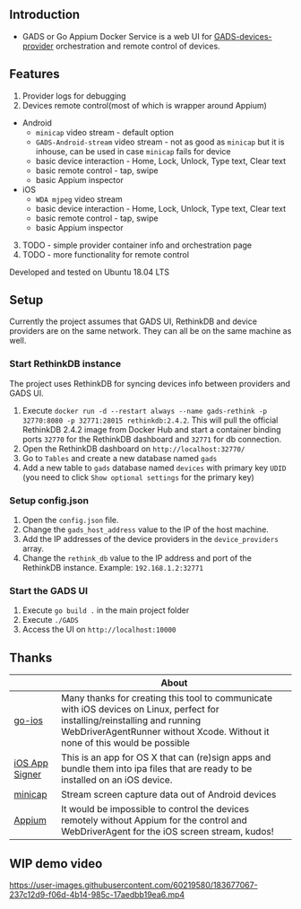 ## Introduction

* GADS or Go Appium Docker Service is a web UI for [GADS-devices-provider](https://github.com/shamanec/GADS-devices-provider) orchestration and remote control of devices.  

## Features
1. Provider logs for debugging  
2. Devices remote control(most of which is wrapper around Appium)
  * Android
    - `minicap` video stream - default option
    - `GADS-Android-stream` video stream - not as good as `minicap` but it is inhouse, can be used in case `minicap` fails for device    
    - basic device interaction - Home, Lock, Unlock, Type text, Clear text  
    - basic remote control - tap, swipe  
    - basic Appium inspector
  * iOS
    - `WDA mjpeg` video stream  
    - basic device interaction - Home, Lock, Unlock, Type text, Clear text  
    - basic remote control - tap, swipe  
    - basic Appium inspector  

3. TODO - simple provider container info and orchestration page  
4. TODO - more functionality for remote control  

Developed and tested on Ubuntu 18.04 LTS  

## Setup
Currently the project assumes that GADS UI, RethinkDB and device providers are on the same network. They can all be on the same machine as well.  

### Start RethinkDB instance
The project uses RethinkDB for syncing devices info between providers and GADS UI.  
1. Execute `docker run -d --restart always --name gads-rethink -p 32770:8080 -p 32771:28015 rethinkdb:2.4.2`. This will pull the official RethinkDB 2.4.2 image from Docker Hub and start a container binding ports `32770` for the RethinkDB dashboard and `32771` for db connection.  
2. Open the RethinkDB dashboard on `http://localhost:32770/`  
3. Go to `Tables` and create a new database named `gads`  
4. Add a new table to `gads` database named `devices` with primary key `UDID` (you need to click `Show optional settings` for the primary key)  

### Setup config.json
1. Open the `config.json` file.  
2. Change the `gads_host_address` value to the IP of the host machine.  
3. Add the IP addresses of the device providers in the `device_providers` array.  
4. Change the `rethink_db` value to the IP address and port of the RethinkDB instance. Example: `192.168.1.2:32771`  

### Start the GADS UI
1. Execute `go build .`  in the main project folder  
2. Execute `./GADS`  
3. Access the UI on `http://localhost:10000`  

## Thanks

| |About|
|---|---|
|[go-ios](https://github.com/danielpaulus/go-ios)|Many thanks for creating this tool to communicate with iOS devices on Linux, perfect for installing/reinstalling and running WebDriverAgentRunner without Xcode. Without it none of this would be possible|
|[iOS App Signer](https://github.com/DanTheMan827/ios-app-signer)|This is an app for OS X that can (re)sign apps and bundle them into ipa files that are ready to be installed on an iOS device.|
|[minicap](https://github.com/DeviceFarmer/minicap)|Stream screen capture data out of Android devices|  
|[Appium](https://github.com/appium)|It would be impossible to control the devices remotely without Appium for the control and WebDriverAgent for the iOS screen stream, kudos!|  

## WIP demo video  

https://user-images.githubusercontent.com/60219580/183677067-237c12d9-f06d-4b14-985c-17aedbb19ea6.mp4




